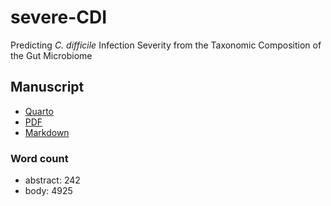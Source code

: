 
# severe-CDI

Predicting *C. difficile* Infection Severity from the Taxonomic
Composition of the Gut Microbiome

## Manuscript

- [Quarto](paper/paper.qmd)
- [PDF](paper/paper.pdf)
- [Markdown](paper/paper-gfm.md)

### Word count

- abstract: 242
- body: 4925
